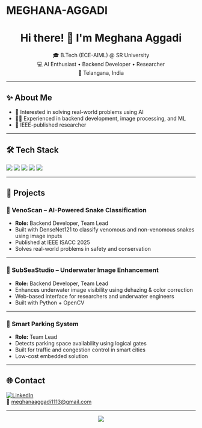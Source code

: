 # MEGHANA-AGGADI

<h1 align="center">Hi there! 👋 I'm Meghana Aggadi</h1>

<p align="center">
  🎓 B.Tech (ECE-AIML) @ SR University <br>
  💻 AI Enthusiast • Backend Developer • Researcher <br>
  📍 Telangana, India
</p>

---

## ✨ About Me

- 🔬 Interested in solving real-world problems using AI  
- 👩‍💻 Experienced in backend development, image processing, and ML  
- 📄 IEEE-published researcher  


---

## 🛠️ Tech Stack

<p>
  <img src="https://img.shields.io/badge/Python-blue?style=for-the-badge&logo=python&logoColor=white"/>
  <img src="https://img.shields.io/badge/TensorFlow-orange?style=for-the-badge&logo=tensorflow&logoColor=white"/>
  <img src="https://img.shields.io/badge/Keras-red?style=for-the-badge&logo=keras&logoColor=white"/>
  <img src="https://img.shields.io/badge/MATLAB-0076A8?style=for-the-badge&logo=mathworks&logoColor=white"/>
  <img src="https://img.shields.io/badge/C-00599C?style=for-the-badge&logo=c&logoColor=white"/>
</p>

---

## 🚀 Projects

### 🧪 VenoScan – AI-Powered Snake Classification
- **Role:** Backend Developer, Team Lead  
- Built with DenseNet121 to classify venomous and non-venomous snakes using image inputs  
- Published at IEEE ISACC 2025  
- Solves real-world problems in safety and conservation

---

### 🌊 SubSeaStudio – Underwater Image Enhancement
- **Role:** Backend Developer, Team Lead  
- Enhances underwater image visibility using dehazing & color correction  
- Web-based interface for researchers and underwater engineers  
- Built with Python + OpenCV

---

### 🚗 Smart Parking System
- **Role:** Team Lead  
- Detects parking space availability using logical gates  
- Built for traffic and congestion control in smart cities  
- Low-cost embedded solution

---

## 🌐 Contact

[![LinkedIn](https://img.shields.io/badge/LinkedIn-blue?style=for-the-badge&logo=linkedin)](https://www.linkedin.com/in/meghana-aggadi-331384289)  
📧 meghanaaggadi1113@gmail.com

---

<p align="center">
  <img src="https://readme-typing-svg.demolab.com?font=Fira+Code&duration=3000&pause=1000&center=true&vCenter=true&width=435&lines=AI+Developer+%7C+Researcher+%7C+ML+Engineer;Exploring+one+model+at+a+time!" />
</p>
